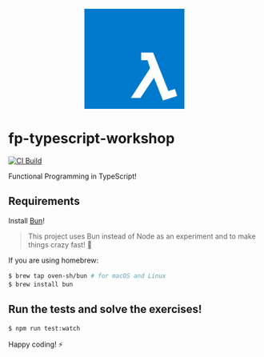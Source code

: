 <p align="center">
    <img alt="lambda" src="./logo.png" width="200">
</p>

# fp-typescript-workshop

[![CI Build](https://github.com/kutyel/fp-typescript-workshop/actions/workflows/main.yml/badge.svg)](https://github.com/kutyel/fp-typescript-workshop/actions/workflows/main.yml)

Functional Programming in TypeScript!

## Requirements

Install [Bun](https://bun.sh/docs/installation)!

> This project uses Bun instead of Node as an experiment and to make things crazy fast! 🚄

If you are using homebrew:

```sh
$ brew tap oven-sh/bun # for macOS and Linux
$ brew install bun
```

## Run the tests and solve the exercises!

```sh
$ npm run test:watch
```

Happy coding! ⚡️
